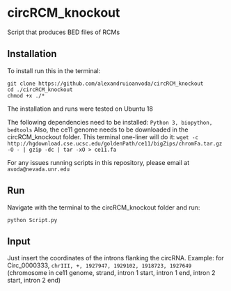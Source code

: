 # circRCM_knockout
Script that produces BED files of RCMs

## Installation
To install run this in the terminal:
```
git clone https://github.com/alexandruioanvoda/circRCM_knockout
cd ./circRCM_knockout
chmod +x ./*
```
The installation and runs were tested on Ubuntu 18

The following dependencies need to be installed: `Python 3, biopython, bedtools`
Also, the ce11 genome needs to be downloaded in the circRCM_knockout folder. This terminal one-liner will do it:
`wget -c http://hgdownload.cse.ucsc.edu/goldenPath/ce11/bigZips/chromFa.tar.gz -O - | gzip -dc | tar -xO > ce11.fa`

For any issues running scripts in this repository, please email at `avoda@nevada.unr.edu`


## Run

Navigate with the terminal to the circRCM_knockout folder and run:

`python Script.py`


## Input

Just insert the coordinates of the introns flanking the circRNA.
Example: for Circ_0000333, `chrIII, +, 1927947, 1929102, 1918723, 1927649`
(chromosome in ce11 genome, strand, intron 1 start, intron 1 end, intron 2 start, intron 2 end)
